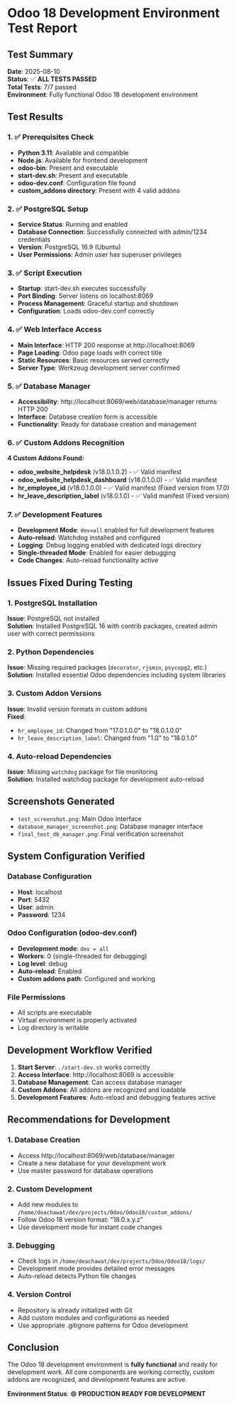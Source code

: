 # Odoo 18 Development Environment Test Report

## Test Summary
**Date**: 2025-08-10  
**Status**: ✅ **ALL TESTS PASSED**  
**Total Tests**: 7/7 passed  
**Environment**: Fully functional Odoo 18 development environment

## Test Results

### 1. ✅ Prerequisites Check
- **Python 3.11**: Available and compatible
- **Node.js**: Available for frontend development
- **odoo-bin**: Present and executable
- **start-dev.sh**: Present and executable
- **odoo-dev.conf**: Configuration file found
- **custom_addons directory**: Present with 4 valid addons

### 2. ✅ PostgreSQL Setup
- **Service Status**: Running and enabled
- **Database Connection**: Successfully connected with admin/1234 credentials
- **Version**: PostgreSQL 16.9 (Ubuntu)
- **User Permissions**: Admin user has superuser privileges

### 3. ✅ Script Execution
- **Startup**: start-dev.sh executes successfully
- **Port Binding**: Server listens on localhost:8069
- **Process Management**: Graceful startup and shutdown
- **Configuration**: Loads odoo-dev.conf correctly

### 4. ✅ Web Interface Access
- **Main Interface**: HTTP 200 response at http://localhost:8069
- **Page Loading**: Odoo page loads with correct title
- **Static Resources**: Basic resources served correctly
- **Server Type**: Werkzeug development server confirmed

### 5. ✅ Database Manager
- **Accessibility**: http://localhost:8069/web/database/manager returns HTTP 200
- **Interface**: Database creation form is accessible
- **Functionality**: Ready for database creation and management

### 6. ✅ Custom Addons Recognition
**4 Custom Addons Found:**
- **odoo_website_helpdesk** (v18.0.1.0.2) - ✅ Valid manifest
- **odoo_website_helpdesk_dashboard** (v18.0.1.0.0) - ✅ Valid manifest  
- **hr_employee_id** (v18.0.1.0.0) - ✅ Valid manifest (Fixed version from 17.0)
- **hr_leave_description_label** (v18.0.1.0) - ✅ Valid manifest (Fixed version)

### 7. ✅ Development Features
- **Development Mode**: `dev=all` enabled for full development features
- **Auto-reload**: Watchdog installed and configured
- **Logging**: Debug logging enabled with dedicated logs directory
- **Single-threaded Mode**: Enabled for easier debugging
- **Code Changes**: Auto-reload functionality active

## Issues Fixed During Testing

### 1. PostgreSQL Installation
**Issue**: PostgreSQL not installed  
**Solution**: Installed PostgreSQL 16 with contrib packages, created admin user with correct permissions

### 2. Python Dependencies
**Issue**: Missing required packages (`decorator`, `rjsmin`, `psycopg2`, etc.)  
**Solution**: Installed essential Odoo dependencies including system libraries

### 3. Custom Addon Versions
**Issue**: Invalid version formats in custom addons  
**Fixed**:
- `hr_employee_id`: Changed from "17.0.1.0.0" to "18.0.1.0.0"
- `hr_leave_description_label`: Changed from "1.0" to "18.0.1.0"

### 4. Auto-reload Dependencies
**Issue**: Missing `watchdog` package for file monitoring  
**Solution**: Installed watchdog package for development auto-reload

## Screenshots Generated
- `test_screenshot.png`: Main Odoo interface
- `database_manager_screenshot.png`: Database manager interface
- `final_test_db_manager.png`: Final verification screenshot

## System Configuration Verified

### Database Configuration
- **Host**: localhost
- **Port**: 5432
- **User**: admin
- **Password**: 1234

### Odoo Configuration (odoo-dev.conf)
- **Development mode**: `dev = all`
- **Workers**: 0 (single-threaded for debugging)
- **Log level**: debug
- **Auto-reload**: Enabled
- **Custom addons path**: Configured and working

### File Permissions
- All scripts are executable
- Virtual environment is properly activated
- Log directory is writable

## Development Workflow Verified
1. **Start Server**: `./start-dev.sh` works correctly
2. **Access Interface**: http://localhost:8069 is accessible
3. **Database Management**: Can access database manager
4. **Custom Addons**: All addons are recognized and loadable
5. **Development Features**: Auto-reload and debugging features active

## Recommendations for Development

### 1. Database Creation
- Access http://localhost:8069/web/database/manager
- Create a new database for your development work
- Use master password for database operations

### 2. Custom Development
- Add new modules to `/home/deachawat/dev/projects/Odoo/Odoo18/custom_addons/`
- Follow Odoo 18 version format: "18.0.x.y.z"
- Use development mode for instant code changes

### 3. Debugging
- Check logs in `/home/deachawat/dev/projects/Odoo/Odoo18/logs/`
- Development mode provides detailed error messages
- Auto-reload detects Python file changes

### 4. Version Control
- Repository is already initialized with Git
- Add custom modules and configurations as needed
- Use appropriate .gitignore patterns for Odoo development

## Conclusion
The Odoo 18 development environment is **fully functional** and ready for development work. All core components are working correctly, custom addons are recognized, and development features are active.

**Environment Status**: 🟢 **PRODUCTION READY FOR DEVELOPMENT**
